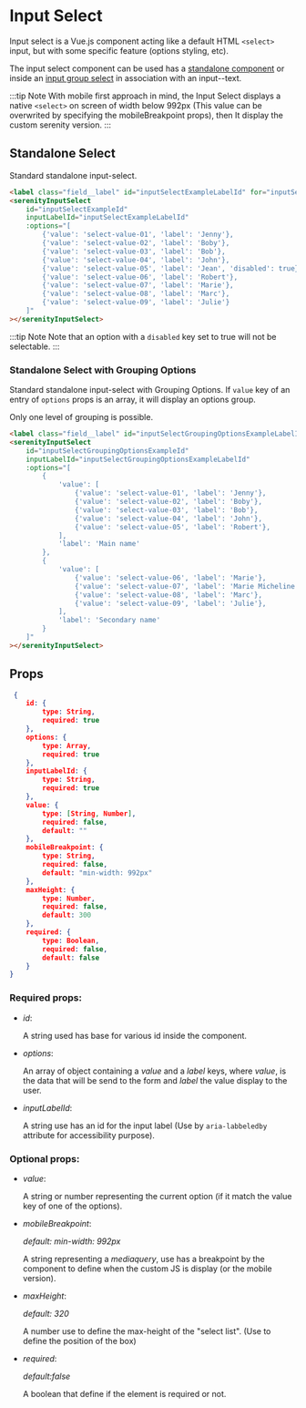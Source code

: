 # Input Select

Input select is a Vue.js component acting like a default HTML `<select>` input, but with some specific feature (options styling, etc).

The input select component can be used has a [standalone component](#standalone-select) or inside an [input group select](#input-group-select) in association with an input--text.

:::tip Note
With mobile first approach in mind, the Input Select displays a native `<select>` on screen of width below 992px (This value can be overwrited by specifying the mobileBreakpoint props), then It display the custom serenity version.
:::

## Standalone Select

Standard standalone input-select.

<div class="sd-example">
    <Example-InputSelect></Example-InputSelect>
</div>

```html
<label class="field__label" id="inputSelectExampleLabelId" for="inputSelectExampleId">Default Input Select:</label>
<serenityInputSelect
    id="inputSelectExampleId"
    inputLabelId="inputSelectExampleLabelId"
    :options="[
        {'value': 'select-value-01', 'label': 'Jenny'},
        {'value': 'select-value-02', 'label': 'Boby'},
        {'value': 'select-value-03', 'label': 'Bob'},
        {'value': 'select-value-04', 'label': 'John'},
        {'value': 'select-value-05', 'label': 'Jean', 'disabled': true},
        {'value': 'select-value-06', 'label': 'Robert'},
        {'value': 'select-value-07', 'label': 'Marie'},
        {'value': 'select-value-08', 'label': 'Marc'},
        {'value': 'select-value-09', 'label': 'Julie'}
    ]"
></serenityInputSelect>
```

:::tip Note
Note that an option with a `disabled` key set to true will not be selectable.
:::

### Standalone Select with Grouping Options

Standard standalone input-select with Grouping Options. If `value` key of an entry of `options` props is an array, it will display an options group.

Only one level of grouping is possible.

<div class="sd-example">
    <Example-InputSelectGroupingOptions></Example-InputSelectGroupingOptions>
</div>

```html
<label class="field__label" id="inputSelectGroupingOptionsExampleLabelId" for="inputSelectGroupingOptionsExampleId">Default Input Select:</label>
<serenityInputSelect
    id="inputSelectGroupingOptionsExampleId"
    inputLabelId="inputSelectGroupingOptionsExampleLabelId"
    :options="[
        {
            'value': [
                {'value': 'select-value-01', 'label': 'Jenny'},
                {'value': 'select-value-02', 'label': 'Boby'},
                {'value': 'select-value-03', 'label': 'Bob'},
                {'value': 'select-value-04', 'label': 'John'},
                {'value': 'select-value-05', 'label': 'Robert'},
            ],
            'label': 'Main name'
        },
        {
            'value': [
                {'value': 'select-value-06', 'label': 'Marie'},
                {'value': 'select-value-07', 'label': 'Marie Micheline'},
                {'value': 'select-value-08', 'label': 'Marc'},
                {'value': 'select-value-09', 'label': 'Julie'},
            ],
            'label': 'Secondary name'
        }
    ]"
></serenityInputSelect>
```

## Props

```json
 {
    id: {
        type: String,
        required: true
    },
    options: {
        type: Array,
        required: true
    },
    inputLabelId: {
        type: String,
        required: true
    },
    value: {
        type: [String, Number],
        required: false,
        default: ""
    },
    mobileBreakpoint: {
        type: String,
        required: false,
        default: "min-width: 992px"
    },
    maxHeight: {
        type: Number,
        required: false,
        default: 300
    },
    required: {
        type: Boolean,
        required: false,
        default: false
    }
}
```

### Required props:

* *id*:

    A string used has base for various id inside the component.

* *options*:

    An array of object containing a *value* and a *label* keys, where *value*, is the data that will be send to the form and *label* the value display to the user.

* *inputLabelId*:

    A string use has an id for the input label (Use by `aria-labbeledby` attribute for accessibility purpose).

### Optional props:

* *value*:

    A string or number representing the current option (if it match the value key of one of the options).

* *mobileBreakpoint*:

    *default: min-width: 992px*

    A string representing a *mediaquery*, use has a breakpoint by the component to define when the custom JS is display (or the mobile version).

* *maxHeight*:

    *default: 320*

    A number use to define the max-height of the "select list". (Use to define the position of the box)

* *required*:

    *default:false*

    A boolean that define if the element is required or not.
